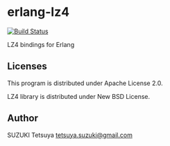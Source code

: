 erlang-lz4
==========

[![Build Status](https://secure.travis-ci.org/szktty/erlang-lz4.png?branch=develop)](http://travis-ci.org/szktty/erlang-lz4)

LZ4 bindings for Erlang


Licenses
--------

This program is distributed under Apache License 2.0.

LZ4 library is distributed under New BSD License.


Author
------

SUZUKI Tetsuya <tetsuya.suzuki@gmail.com>

